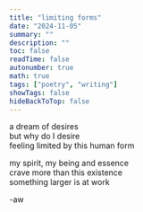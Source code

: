 ```yaml
---
title: "limiting forms"
date: "2024-11-05"
summary: ""
description: ""
toc: false
readTime: false
autonumber: true
math: true
tags: ["poetry", "writing"]
showTags: false
hideBackToTop: false
---
```


a dream of desires  
but why do I desire  
feeling limited by this human form  
  
my spirit, my being and essence  
crave more than this existence  
something larger is at work  
  
-aw